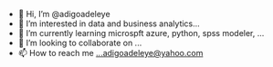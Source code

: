 - 👋 Hi, I’m @adigoadeleye
- 👀 I’m interested in data and business analytics...
- 🌱 I’m currently learning microspft azure, python, spss modeler, ...
- 💞️ I’m looking to collaborate on ...
- 📫 How to reach me ...adigoadeleye@yahoo.com

<!---
adigoadeleye/adigoadeleye is a ✨ special ✨ repository because its `README.md` (this file) appears on your GitHub profile.
You can click the Preview link to take a look at your changes.
--->
